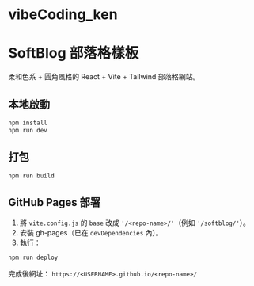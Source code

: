 # vibeCoding_ken
# SoftBlog 部落格樣板

柔和色系 + 圓角風格的 React + Vite + Tailwind 部落格網站。

## 本地啟動
```bash
npm install
npm run dev
```

## 打包
```bash
npm run build
```

## GitHub Pages 部署
1. 將 `vite.config.js` 的 `base` 改成 `'/<repo-name>/'`（例如 `'/softblog/'`）。
2. 安裝 gh-pages（已在 `devDependencies` 內）。
3. 執行：
```bash
npm run deploy
```
完成後網址：
`https://<USERNAME>.github.io/<repo-name>/`